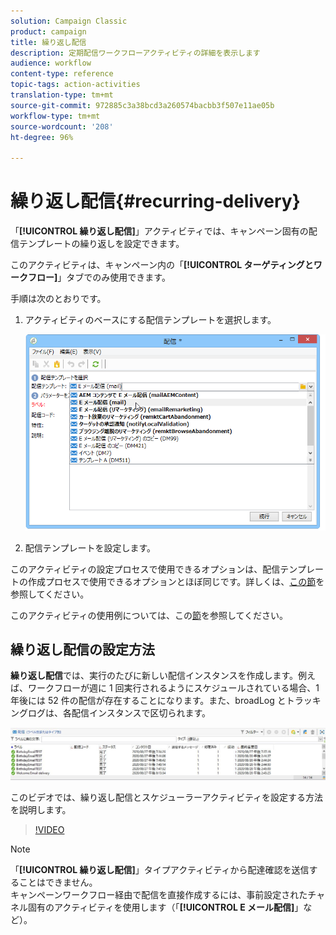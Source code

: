 ```yaml
---
solution: Campaign Classic
product: campaign
title: 繰り返し配信
description: 定期配信ワークフローアクティビティの詳細を表示します
audience: workflow
content-type: reference
topic-tags: action-activities
translation-type: tm+mt
source-git-commit: 972885c3a38bcd3a260574bacbb3f507e11ae05b
workflow-type: tm+mt
source-wordcount: '208'
ht-degree: 96%

---
```



# 繰り返し配信{#recurring-delivery}

「**[!UICONTROL 繰り返し配信]**」アクティビティでは、キャンペーン固有の配信テンプレートの繰り返しを設定できます。

このアクティビティは、キャンペーン内の「**[!UICONTROL ターゲティングとワークフロー]**」タブでのみ使用できます。

手順は次のとおりです。

1. アクティビティのベースにする配信テンプレートを選択します。

   ![](assets/recurring_delivery_001.png)

1. 配信テンプレートを設定します。

このアクティビティの設定プロセスで使用できるオプションは、配信テンプレートの作成プロセスで使用できるオプションとほぼ同じです。詳しくは、[この節](../../delivery/using/about-templates.md)を参照してください。

このアクティビティの使用例については、この[節](../../workflow/using/sending-a-birthday-email.md#creating-a-recurring-delivery-in-a-targeting-workflow)を参照してください。

## 繰り返し配信の設定方法

**繰り返し配信**&#x200B;では、実行のたびに新しい配信インスタンスを作成します。例えば、ワークフローが週に 1 回実行されるようにスケジュールされている場合、1 年後には 52 件の配信が存在することになります。また、broadLog とトラッキングログは、各配信インスタンスで区切られます。

![繰り返し配信](assets/delivery_recurring.jpg)

このビデオでは、繰り返し配信とスケジューラーアクティビティを設定する方法を説明します。

>[!VIDEO](https://video.tv.adobe.com/v/25040?quality=12)

>[!NOTE]
>
>「**[!UICONTROL 繰り返し配信]**」タイプアクティビティから配達確認を送信することはできません。\
>キャンペーンワークフロー経由で配信を直接作成するには、事前設定されたチャネル固有のアクティビティを使用します（「**[!UICONTROL E メール配信]**」など）。
